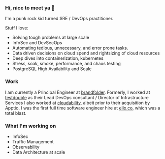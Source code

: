 ### Hi, nice to meet ya 👋

I'm a punk rock kid turned SRE / DevOps practitioner.

Stuff I love: 
- Solving tough problems at large scale
- InfoSec and DevSecOps
- Automating tedious, unnecessary, and error prone tasks. 
- Data driven decisions on cloud spend and rightsizing of cloud resources
- Deep dives into containerization, kubernetes
- Stress, soak, smoke, performance, and chaos testing
- PostgreSQL High Availability and Scale

### Work

I am currently a Principal Engineer at [brandfolder](https://brandfolder.com).
Formerly, I worked at [testdouble](https://testdouble.com) as their Lead DevOps consultant / Director of Infrastructure Services
I also worked at [cloudability](https://www.apptio.com/products/cloudability/), albeit prior to their acquisition by Apptio. 
I was the first full time software engineer hire at [ello.co](https://ello.co/), which was a total blast.


### What I'm working on

- InfoSec
- Traffic Management
- Observability
- Data Architecture at scale

